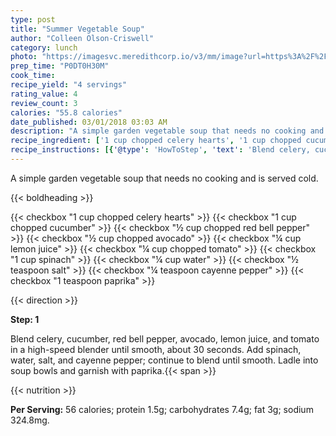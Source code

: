 ```yaml
---
type: post
title: "Summer Vegetable Soup"
author: "Colleen Olson-Criswell"
category: lunch
photo: "https://imagesvc.meredithcorp.io/v3/mm/image?url=https%3A%2F%2Fimages.media-allrecipes.com%2Fuserphotos%2F1030335.jpg"
prep_time: "P0DT0H30M"
cook_time: 
recipe_yield: "4 servings"
rating_value: 4
review_count: 3
calories: "55.8 calories"
date_published: 03/01/2018 03:03 AM
description: "A simple garden vegetable soup that needs no cooking and is served cold."
recipe_ingredient: ['1 cup chopped celery hearts', '1 cup chopped cucumber', '½ cup chopped red bell pepper', '½ cup chopped avocado', '¼ cup lemon juice', '¼ cup chopped tomato', '1 cup spinach', '¼ cup water', '½ teaspoon salt', '¼ teaspoon cayenne pepper', '1 teaspoon paprika']
recipe_instructions: [{'@type': 'HowToStep', 'text': 'Blend celery, cucumber, red bell pepper, avocado, lemon juice, and tomato in a high-speed blender until smooth, about 30 seconds. Add spinach, water, salt, and cayenne pepper; continue to blend until smooth. Ladle into soup bowls and garnish with paprika.\n'}]
---
```


A simple garden vegetable soup that needs no cooking and is served cold. 

{{< boldheading >}}

{{< checkbox "1 cup chopped celery hearts" >}}
{{< checkbox "1 cup chopped cucumber" >}}
{{< checkbox "½ cup chopped red bell pepper" >}}
{{< checkbox "½ cup chopped avocado" >}}
{{< checkbox "¼ cup lemon juice" >}}
{{< checkbox "¼ cup chopped tomato" >}}
{{< checkbox "1 cup spinach" >}}
{{< checkbox "¼ cup water" >}}
{{< checkbox "½ teaspoon salt" >}}
{{< checkbox "¼ teaspoon cayenne pepper" >}}
{{< checkbox "1 teaspoon paprika" >}}


{{< direction >}}

**Step: 1**

Blend celery, cucumber, red bell pepper, avocado, lemon juice, and tomato in a high-speed blender until smooth, about 30 seconds. Add spinach, water, salt, and cayenne pepper; continue to blend until smooth. Ladle into soup bowls and garnish with paprika.{{< span >}}

{{< nutrition >}}

**Per Serving:** 56 calories; protein 1.5g; carbohydrates 7.4g; fat 3g; sodium 324.8mg.